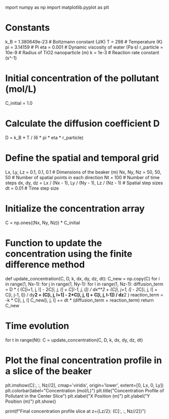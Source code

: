 mport numpy as np
import matplotlib.pyplot as plt

# Constants
k_B = 1.380649e-23  # Boltzmann constant (J/K)
T = 298  # Temperature (K)
pi = 3.14159  # Pi
eta = 0.001  # Dynamic viscosity of water (Pa·s)
r_particle = 10e-9  # Radius of TiO2 nanoparticle (m)
k = 1e-3  # Reaction rate constant (s^-1)

# Initial concentration of the pollutant (mol/L)
C_initial = 1.0

# Calculate the diffusion coefficient D
D = k_B * T / (6 * pi * eta * r_particle)

# Define the spatial and temporal grid
Lx, Ly, Lz = 0.1, 0.1, 0.1  # Dimensions of the beaker (m)
Nx, Ny, Nz = 50, 50, 50  # Number of spatial points in each direction
Nt = 100  # Number of time steps
dx, dy, dz = Lx / (Nx - 1), Ly / (Ny - 1), Lz / (Nz - 1)  # Spatial step sizes
dt = 0.01  # Time step size

# Initialize the concentration array
C = np.ones((Nx, Ny, Nz)) * C_initial

# Function to update the concentration using the finite difference method
def update_concentration(C, D, k, dx, dy, dz, dt):
    C_new = np.copy(C)
    for i in range(1, Nx-1):
        for j in range(1, Ny-1):
            for l in range(1, Nz-1):
                diffusion_term = D * (
                    (C[i+1, j, l] - 2*C[i, j, l] + C[i-1, j, l]) / dx**2 +
                    (C[i, j+1, l] - 2*C[i, j, l] + C[i, j-1, l]) / dy**2 +
                    (C[i, j, l+1] - 2*C[i, j, l] + C[i, j, l-1]) / dz**2
                )
                reaction_term = -k * C[i, j, l]
                C_new[i, j, l] += dt * (diffusion_term + reaction_term)
    return C_new

# Time evolution
for t in range(Nt):
    C = update_concentration(C, D, k, dx, dy, dz, dt)

# Plot the final concentration profile in a slice of the beaker
plt.imshow(C[:, :, Nz//2], cmap='viridis', origin='lower', extent=[0, Lx, 0, Ly])
plt.colorbar(label="Concentration (mol/L)")
plt.title("Concentration Profile of Pollutant in the Center Slice")
plt.xlabel("X Position (m)")
plt.ylabel("Y Position (m)")
plt.show()

print(f"Final concentration profile slice at z={Lz/2}: {C[:, :, Nz//2]}")
